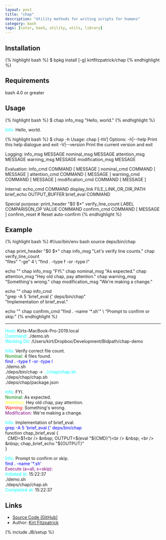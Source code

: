 ```yaml
---
layout: post
title: "chap"
description: "Utility methods for writing scripts for humans"
category: bash
tags: [color, bash, utility, utils, library]
---
```

## Installation

{% highlight bash %}
$ bpkg install [-g] kirtfitzpatrick/chap
{% endhighlight %}

## Requirements
bash 4.0 or greater

## Usage

{% highlight bash %}
$ chap info_msg "Hello, world."
{% endhighlight %}

<span style="color:cyan">Info:</span> Hello, world.

{% highlight bash %}
$ chap -h
Usage:
  chap [-hV]
Options:
  -h|--help      Print this help dialogue and exit
  -V|--version   Print the current version and exit

Logging:
  info_msg           MESSAGE
  nominal_msg        MESSAGE
  attention_msg      MESSAGE
  warning_msg        MESSAGE
  modification_msg   MESSAGE

Evaluation:
  info_cmd           COMMAND [ MESSAGE ]
  nominal_cmd        COMMAND [ MESSAGE ]
  attention_cmd      COMMAND [ MESSAGE ]
  warning_cmd        COMMAND [ MESSAGE ]
  modification_cmd   COMMAND [ MESSAGE ]

Internal:
  echo_cmd           COMMAND
  display_link       FILE_LINK_OR_DIR_PATH
  brief_echo         OUTPUT_BUFFER
  brief_eval         COMMAND

Special purpose:
  print_header       "$0 $*"
  verify_line_count  LABEL COMPARISON_OP VALUE COMMAND
  confirm_cmd        COMMAND [ MESSAGE ]
  confirm_reset      # Reset auto-confirm
{% endhighlight %}


## Example

{% highlight bash %}
#!/usr/bin/env bash
source deps/bin/chap

chap print_header "$0 $*"
chap info_msg "Let's verify line counts."
chap verify_line_count \
  "files" "-ge" 4 \ 
  "find . -type f -or -type l" 

echo ""
chap info_msg "FYI."
chap nominal_msg "As expected."
chap attention_msg "Hey old chap, pay attention."
chap warning_msg "Something's wrong."
chap modification_msg "We're making a change."

echo ""
chap info_cmd \
  "grep -A 5 'brief_eval {' deps/bin/chap" \
  "Implementation of brief_eval."

echo ""
chap confirm_cmd "find . -name '*.sh'" \ 
  "Prompt to confirm or skip."
{% endhighlight %}


---
<span style="color:cyan">Host:</span>        Kirts-MacBook-Pro-2019.local<br />
<span style="color:cyan">Command:</span>     ./demo.sh <br />
<span style="color:cyan">Working Dir:</span> /Users/kirt/Dropbox/Development/Bidpath/chap-demo<br />

<span style="color:cyan">Info:</span> Verify correct file count. <br />
<span style="color:green">Nominal:</span> 4 files found. <br />
<span style="color:blue">find . -type f -or -type l</span><br />
./demo.sh<br />
./deps/bin/chap -> <span style="color:cyan">../chap/chap.sh</span><br />
./deps/chap/chap.sh<br />
./deps/chap/package.json<br />

<span style="color:cyan">Info:</span> FYI.<br />
<span style="color:green">Nominal:</span> As expected.<br />
<span style="color:yellow">Attention:</span> Hey old chap, pay attention.<br />
<span style="color:red">Warning:</span> Something's wrong.<br />
<span style="color:purple">Modification:</span> We're making a change.<br />

<span style="color:cyan">Info:</span> Implementation of brief_eval.<br />
<span style="color:blue">grep -A 5 'brief_eval {' deps/bin/chap</span><br />
function chap_brief_eval {<br />
&nbsp; CMD=$1<br />
&nbsp; OUTPUT=$(eval "${CMD}")<br />
&nbsp; <br />
&nbsp; chap_brief_echo "${OUTPUT}"<br />
}<br />

<span style="color:cyan">Info:</span> Prompt to confirm or skip.<br />
<span style="color:blue">find . -name '*.sh'</span><br />
<span style="color:purple">Execute (a=all, s=skip):</span> <br />
<span style="color:cyan">Initiated at:</span> 15:22:37<br />
./demo.sh<br />
./deps/chap/chap.sh<br />
<span style="color:cyan">Completed at:</span> 15:22:37<br />

## Links

* [Source Code (GitHub)](https://github.com/kirtfitzpatrick/chap)
* Author: [Kirt Fitzpatrick](https://twitter.com/KirtFitzpatrick)

{% include JB/setup %}
